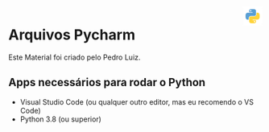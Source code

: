 <img src=".imagens/python.png" align="right" width="38">

# Arquivos Pycharm
 Este Material foi criado pelo Pedro Luiz.

## Apps necessários para rodar o Python
 * Visual Studio Code (ou qualquer outro editor, mas eu recomendo o VS Code)
 * Python 3.8 (ou superior)